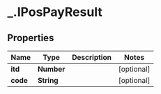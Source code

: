 # _.IPosPayResult

## Properties
Name | Type | Description | Notes
------------ | ------------- | ------------- | -------------
**itd** | **Number** |  | [optional] 
**code** | **String** |  | [optional] 


